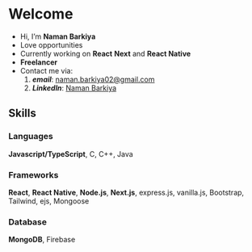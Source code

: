 # Welcome
- Hi, I’m **Naman Barkiya**
- Love opportunities  
- Currently working on **React** **Next** and **React Native**
- **Freelancer**
- Contact me via:
  1. ***email***: naman.barkiya02@gmail.com
  2. ***LinkedIn***: [Naman Barkiya](https://www.linkedin.com/in/naman-barkiya-015323200/)
  
## Skills

### Languages
**Javascript/TypeScript**, C, C++, Java

### Frameworks
**React**, **React Native**, **Node.js**, **Next.js**, express.js, vanilla.js, Bootstrap, Tailwind, ejs, Mongoose 

### Database
**MongoDB**, Firebase

<!---
naman9199/naman9199 is a ✨ special ✨ repository because its `README.md` (this file) appears on your GitHub profile.
You can click the Preview link to take a look at your changes.
--->
